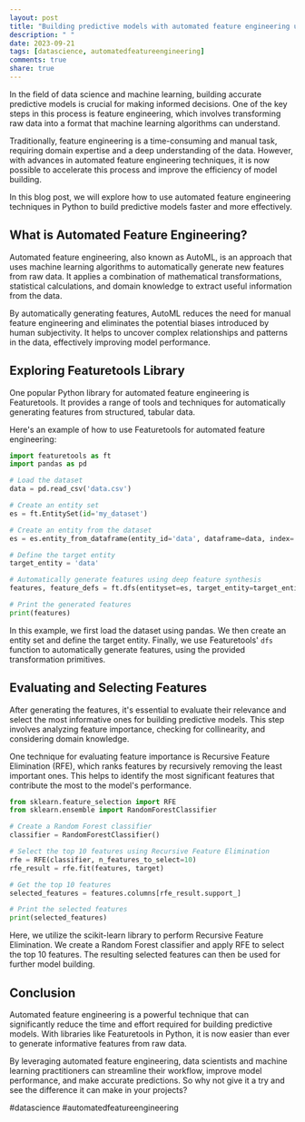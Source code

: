 ```yaml
---
layout: post
title: "Building predictive models with automated feature engineering using Python"
description: " "
date: 2023-09-21
tags: [datascience, automatedfeatureengineering]
comments: true
share: true
---
```


In the field of data science and machine learning, building accurate predictive models is crucial for making informed decisions. One of the key steps in this process is feature engineering, which involves transforming raw data into a format that machine learning algorithms can understand.

Traditionally, feature engineering is a time-consuming and manual task, requiring domain expertise and a deep understanding of the data. However, with advances in automated feature engineering techniques, it is now possible to accelerate this process and improve the efficiency of model building.

In this blog post, we will explore how to use automated feature engineering techniques in Python to build predictive models faster and more effectively.

## What is Automated Feature Engineering?

Automated feature engineering, also known as AutoML, is an approach that uses machine learning algorithms to automatically generate new features from raw data. It applies a combination of mathematical transformations, statistical calculations, and domain knowledge to extract useful information from the data.

By automatically generating features, AutoML reduces the need for manual feature engineering and eliminates the potential biases introduced by human subjectivity. It helps to uncover complex relationships and patterns in the data, effectively improving model performance.

## Exploring Featuretools Library

One popular Python library for automated feature engineering is Featuretools. It provides a range of tools and techniques for automatically generating features from structured, tabular data.

Here's an example of how to use Featuretools for automated feature engineering:

```python
import featuretools as ft
import pandas as pd

# Load the dataset
data = pd.read_csv('data.csv')

# Create an entity set
es = ft.EntitySet(id='my_dataset')

# Create an entity from the dataset
es = es.entity_from_dataframe(entity_id='data', dataframe=data, index='id')

# Define the target entity
target_entity = 'data'

# Automatically generate features using deep feature synthesis
features, feature_defs = ft.dfs(entityset=es, target_entity=target_entity, trans_primitives=['add_numeric', 'multiply_numeric'])

# Print the generated features
print(features)
```

In this example, we first load the dataset using pandas. We then create an entity set and define the target entity. Finally, we use Featuretools' `dfs` function to automatically generate features, using the provided transformation primitives.

## Evaluating and Selecting Features

After generating the features, it's essential to evaluate their relevance and select the most informative ones for building predictive models. This step involves analyzing feature importance, checking for collinearity, and considering domain knowledge.

One technique for evaluating feature importance is Recursive Feature Elimination (RFE), which ranks features by recursively removing the least important ones. This helps to identify the most significant features that contribute the most to the model's performance.

```python
from sklearn.feature_selection import RFE
from sklearn.ensemble import RandomForestClassifier

# Create a Random Forest classifier
classifier = RandomForestClassifier()

# Select the top 10 features using Recursive Feature Elimination
rfe = RFE(classifier, n_features_to_select=10)
rfe_result = rfe.fit(features, target)

# Get the top 10 features
selected_features = features.columns[rfe_result.support_]

# Print the selected features
print(selected_features)
```

Here, we utilize the scikit-learn library to perform Recursive Feature Elimination. We create a Random Forest classifier and apply RFE to select the top 10 features. The resulting selected features can then be used for further model building.

## Conclusion

Automated feature engineering is a powerful technique that can significantly reduce the time and effort required for building predictive models. With libraries like Featuretools in Python, it is now easier than ever to generate informative features from raw data.

By leveraging automated feature engineering, data scientists and machine learning practitioners can streamline their workflow, improve model performance, and make accurate predictions. So why not give it a try and see the difference it can make in your projects?

#datascience #automatedfeatureengineering
